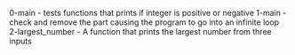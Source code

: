 0-main - tests functions that prints if integer is positive or negative
1-main - check and remove the part causing the program to go into an infinite loop
2-largest_number - A function that prints the largest number from three inputs
